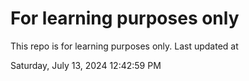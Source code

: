 # For learning purposes only
This repo is for learning purposes only.
Last updated at

Saturday, July 13, 2024 12:42:59 PM

